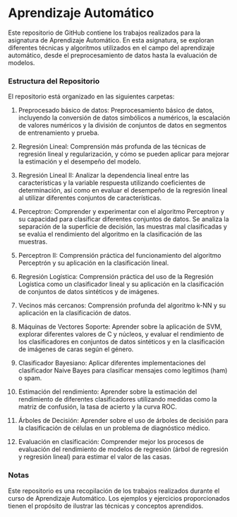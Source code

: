 # Aprendizaje Automático
Este repositorio de GitHub contiene los trabajos realizados para la asignatura de Aprendizaje Automático. En esta asignatura, se exploran diferentes técnicas y algoritmos utilizados en el campo del aprendizaje automático, desde el preprocesamiento de datos hasta la evaluación de modelos.

### Estructura del Repositorio
El repositorio está organizado en las siguientes carpetas:

1. Preprocesado básico de datos: Preprocesamiento básico de datos, incluyendo la conversión de datos simbólicos a numéricos, la escalación de valores numéricos y la división de conjuntos de datos en segmentos de entrenamiento y prueba.

1. Regresión Lineal: Comprensión más profunda de las técnicas de regresión lineal y regularización, y cómo se pueden aplicar para mejorar la estimación y el desempeño del modelo.

1. Regresión Lineal II: Analizar la dependencia lineal entre las características y la variable respuesta utilizando coeficientes de determinación, así como en evaluar el desempeño de la regresión lineal al utilizar diferentes conjuntos de características.

1. Perceptron: Comprender y experimentar con el algoritmo Perceptron y su capacidad para clasificar diferentes conjuntos de datos. Se analiza la separación de la superficie de decisión, las muestras mal clasificadas y se evalúa el rendimiento del algoritmo en la clasificación de las muestras.

1. Perceptron II: Comprensión práctica del funcionamiento del algoritmo Perceptrón y su aplicación en la clasificación lineal.

1. Regresión Logística: Comprensión práctica del uso de la Regresión Logística como un clasificador lineal y su aplicación en la clasificación de conjuntos de datos sintéticos y de imágenes.

1. Vecinos más cercanos: Comprensión profunda del algoritmo k-NN y su aplicación en la clasificación de datos.

1. Máquinas de Vectores Soporte: Aprender sobre la aplicación de SVM, explorar diferentes valores de C y núcleos, y evaluar el rendimiento de los clasificadores en conjuntos de datos sintéticos y en la clasificación de imágenes de caras según el género.

1. Clasificador Bayesiano: Aplicar diferentes implementaciones del clasificador Naive Bayes para clasificar mensajes como legítimos (ham) o spam.

1. Estimación del rendimiento: Aprender sobre la estimación del rendimiento de diferentes clasificadores utilizando medidas como la matriz de confusión, la tasa de acierto y la curva ROC.

1. Árboles de Decisión: Aprender sobre el uso de árboles de decisión para la clasificación de células en un problema de diagnóstico médico.

1. Evaluación en clasificación: Comprender mejor los procesos de evaluación del rendimiento de modelos de regresión (árbol de regresión y regresión lineal) para estimar el valor de las casas.

### Notas
Este repositorio es una recopilación de los trabajos realizados durante el curso de Aprendizaje Automático. Los ejemplos y ejercicios proporcionados tienen el propósito de ilustrar las técnicas y conceptos aprendidos.
